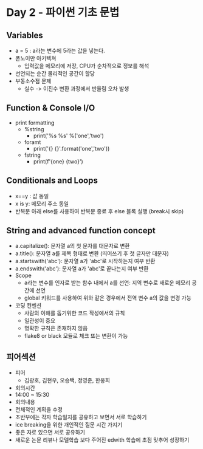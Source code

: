 # Day 2 - 파이썬 기초 문법

## Variables

* a = 5 : a라는 변수에 5라는 값을 넣는다.
* 폰노이만 아키텍쳐
  * 입력값을 메모리에 저장, CPU가 순차적으로 정보를 해석
* 선언되는 순간 물리적인 공간이 할당
* 부동소수점 문제
  * 실수 -> 이진수 변환 과정에서 반올림 오차 발생


## Function & Console I/O

* print formatting
  * %string
    * print('%s %s' %('one','two')
  * foramt
    * print('{} {}'.format('one','two'))
  * fstring
    * print(f'{one} {two}')

## Conditionals and Loops

* x==y : 값 동일
* x is y: 메모리 주소 동일
* 반복문 아래 else를 사용하여 반복문 종료 후 else 블록 실행 (break시 skip)

## String and advanced function concept

* a.capitalize(): 문자열 a의 첫 문자를 대문자로 변환
* a.title(): 문자열 a를 제목 형태로 변환 (띄어쓰기 후 첫 글자만 대문자)
* a.startswith('abc'): 문자열 a가 'abc'로 시작하는지 여부 반환
* a.endswith('abc'): 문자열 a가 'abc'로 끝나는지 여부 반환
* Scope
  * a라는 변수를 인자로 받는 함수 내에서 a를 선언: 지역 변수로 새로운 메모리 공간에 선언
  * global 키워드를 사용하여 위와 같은 경우에서 전역 변수 a의 값을 변경 가능
* 코딩 컨벤션
  * 사람의 이해를 돕기위한 코드 작성에서의 규칙
  * 일관성이 중요
  * 명확한 규칙은 존재하지 않음
  * flake8 or black 모듈로 체크 또는 변환이 가능



 ## 피어섹션
 
 * 피어
   * 김광호, 김현우, 오승택, 정영준, 한웅희
 * 회의시간
  * 14:00 ~ 15:30
 * 회의내용
  * 전체적인 계획을 수정
  * 초반부에는 각자 학습일지를 공유하고 보면서 서로 학습하기
  * ice breaking을 위한 개인적인 질문 시간 가지기
  * 좋은 자료 있으면 서로 공유하기
  * 새로운 논문 리뷰나 모델학습 보다 주어진 edwith 학습에 초점 맞추어 성장하기
 









 
 
  


  
